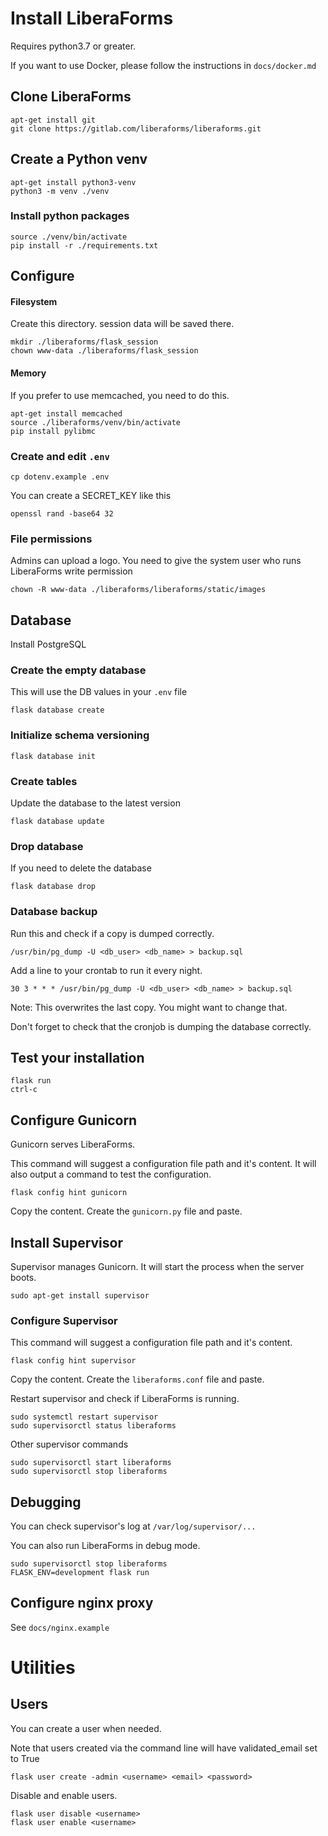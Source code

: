 # Install LiberaForms

Requires python3.7 or greater.

If you want to use Docker, please follow the instructions in `docs/docker.md`

## Clone LiberaForms

```
apt-get install git
git clone https://gitlab.com/liberaforms/liberaforms.git
```

## Create a Python venv

```
apt-get install python3-venv
python3 -m venv ./venv
```

### Install python packages
```
source ./venv/bin/activate
pip install -r ./requirements.txt
```

## Configure

#### Filesystem
Create this directory. session data will be saved there.
```
mkdir ./liberaforms/flask_session
chown www-data ./liberaforms/flask_session
```

#### Memory
If you prefer to use memcached, you need to do this.
```
apt-get install memcached
source ./liberaforms/venv/bin/activate
pip install pylibmc
```

### Create and edit `.env`
```
cp dotenv.example .env
```

You can create a SECRET_KEY like this
```
openssl rand -base64 32
```

### File permissions


Admins can upload a logo. You need to give the system user who runs LiberaForms write permission
```
chown -R www-data ./liberaforms/liberaforms/static/images
```

## Database

Install PostgreSQL

### Create the empty database

This will use the DB values in your `.env` file
```
flask database create
```

### Initialize schema versioning

```
flask database init
```

### Create tables

Update the database to the latest version

```
flask database update
```

### Drop database

If you need to delete the database

```
flask database drop
```

### Database backup

Run this and check if a copy is dumped correctly.
```
/usr/bin/pg_dump -U <db_user> <db_name> > backup.sql
```

Add a line to your crontab to run it every night.
```
30 3 * * * /usr/bin/pg_dump -U <db_user> <db_name> > backup.sql
```
Note: This overwrites the last copy. You might want to change that.

Don't forget to check that the cronjob is dumping the database correctly.

## Test your installation

```
flask run
ctrl-c
```

## Configure Gunicorn

Gunicorn serves LiberaForms.

This command will suggest a configuration file path and it's content. It will also output a command to test the configuration.
```
flask config hint gunicorn
```
Copy the content. Create the `gunicorn.py` file and paste.

## Install Supervisor

Supervisor manages Gunicorn. It will start the process when the server boots.
```
sudo apt-get install supervisor
```
### Configure Supervisor

This command will suggest a configuration file path and it's content.
```
flask config hint supervisor
```
Copy the content. Create the `liberaforms.conf` file and paste.

Restart supervisor and check if LiberaForms is running.
```
sudo systemctl restart supervisor
sudo supervisorctl status liberaforms
```
Other supervisor commands
```
sudo supervisorctl start liberaforms
sudo supervisorctl stop liberaforms
```


## Debugging
You can check supervisor's log at `/var/log/supervisor/...`

You can also run LiberaForms in debug mode.
```
sudo supervisorctl stop liberaforms
FLASK_ENV=development flask run
```

## Configure nginx proxy
See `docs/nginx.example`


# Utilities

## Users

You can create a user when needed.

Note that users created via the command line will have validated_email set to True

```
flask user create -admin <username> <email> <password>
```

Disable and enable users.

```
flask user disable <username>
flask user enable <username>
```

